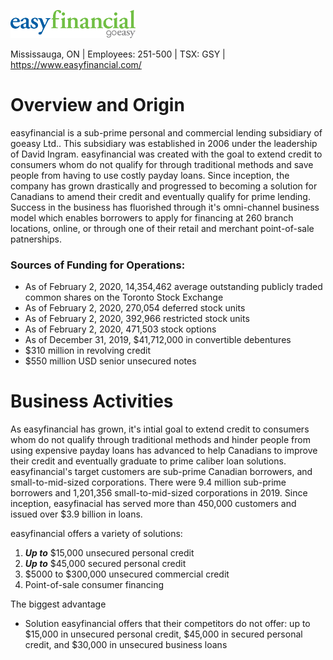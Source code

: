 ![easyfinancial logo](easyfinancial_logo.png)

Mississauga, ON | Employees: 251-500 | TSX: GSY | https://www.easyfinancial.com/

# **Overview and Origin**

easyfinancial is a sub-prime personal and commercial lending subsidiary of goeasy Ltd.. This subsidiary was established in 2006 under the leadership of David Ingram. easyfinancial was created with the goal to extend credit to consumers whom do not qualify for through traditional methods and save people from having to use costly payday loans. Since inception, the company has grown drastically and progressed to becoming a solution for Canadians to amend their credit and eventually qualify for prime lending. Success in the business has fluorished through it's omni-channel business model which enables borrowers to apply for financing at 260 branch locations, online, or through one of their retail and merchant point-of-sale patnerships. 

### **Sources of Funding for Operations:**

* As of February 2, 2020, 14,354,462 average outstanding publicly traded common shares on the Toronto Stock Exchange
* As of February 2, 2020, 270,054 deferred stock units
* As of February 2, 2020, 392,966 restricted stock units
* As of February 2, 2020, 471,503 stock options
* As of December 31, 2019, $41,712,000 in convertible debentures
* $310 million in revolving credit
* $550 million USD senior unsecured notes 

# **Business Activities**

As easyfinancial has grown, it's intial goal to extend credit to consumers whom do not qualify through traditional methods and hinder people from using expensive payday loans has advanced to help Canadians to improve their credit and eventually graduate to prime caliber loan solutions. easyfinancial's target customers are sub-prime Canadian borrowers, and small-to-mid-sized corporations. There were 9.4 million sub-prime borrowers and 1,201,356 small-to-mid-sized corporations in 2019. Since inception, easyfinacial has served more than 450,000 customers and issued over $3.9 billion in loans.

easyfinancial offers a variety of solutions:

1) __*Up to*__ $15,000 unsecured personal credit
2) __*Up to*__ $45,000 secured personal credit
3) $5000 to $300,000 unsecured commercial credit
4) Point-of-sale consumer financing

The biggest advantage 

* Solution easyfinancial offers that their competitors do not offer: up to $15,000 in unsecured personal credit, $45,000 in secured personal credit, and $30,000 in unsecured business loans